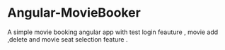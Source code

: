 # Angular-MovieBooker
A simple movie booking angular app with test login feauture , movie add ,delete and movie seat selection feature . 
